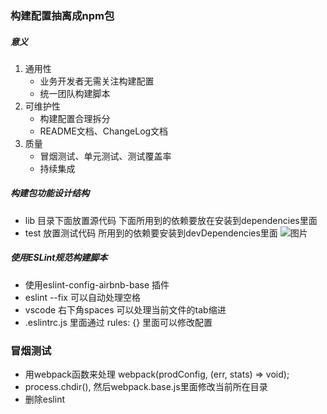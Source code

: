 ### 构建配置抽离成npm包
##### 意义
1. 通用性 
    * 业务开发者无需关注构建配置
    * 统一团队构建脚本
2. 可维护性
    * 构建配置合理拆分
    * README文档、ChangeLog文档
3. 质量
    * 冒烟测试、单元测试、测试覆盖率
    * 持续集成

##### 构建包功能设计结构
* lib 目录下面放置源代码 下面所用到的依赖要放在安装到dependencies里面
* test 放置测试代码 所用到的依赖要安装到devDependencies里面
![图片](https://github.com/iamflowerdog/learn_webpack_geekbang/blob/master/assert/WX20191030-141858.png)

##### 使用ESLint规范构建脚本
* 使用eslint-config-airbnb-base 插件
* eslint --fix 可以自动处理空格
* vscode 右下角spaces 可以处理当前文件的tab缩进
* .eslintrc.js 里面通过 rules: {} 里面可以修改配置

### 冒烟测试
* 用webpack函数来处理 webpack(prodConfig, (err, stats) => void);
* process.chdir(), 然后webpack.base.js里面修改当前所在目录
* 删除eslint
